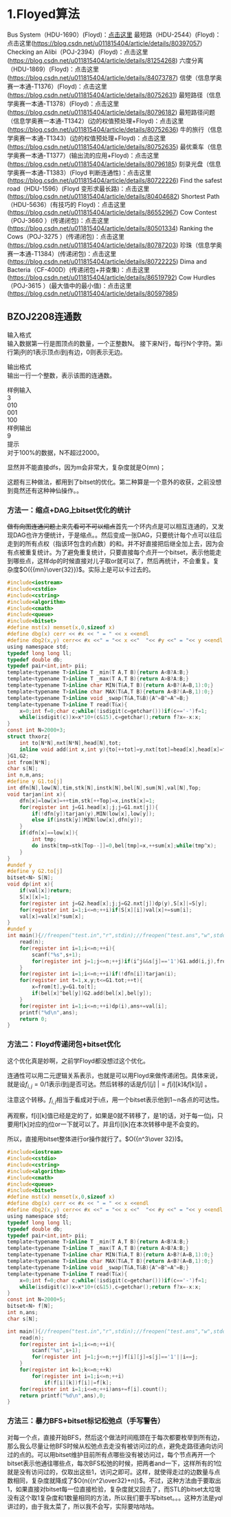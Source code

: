 # 1.Floyed算法
Bus System（HDU-1690）(Floyd)：[点击这里](https://blog.csdn.net/u011815404/article/details/80399978)
最短路（HDU-2544）(Floyd)：点击这里(https://blog.csdn.net/u011815404/article/details/80397057)
Checking an Alibi（POJ-2394）(Floyd)：点击这里(https://blog.csdn.net/u011815404/article/details/81254268)
六度分离（HDU-1869）(Floyd)：点击这里(https://blog.csdn.net/u011815404/article/details/84073787)
信使（信息学奥赛一本通-T1376）(Floyd)：点击这里(https://blog.csdn.net/u011815404/article/details/80752631)
最短路径（信息学奥赛一本通-T1378）(Floyd)：点击这里(https://blog.csdn.net/u011815404/article/details/80796182)
最短路径问题（信息学奥赛一本通-T1342）(边的权值预处理+Floyd)：点击这里(https://blog.csdn.net/u011815404/article/details/80752636)
牛的旅行（信息学奥赛一本通-T1343）(边的权值预处理+Floyd)：点击这里(https://blog.csdn.net/u011815404/article/details/80752635)
最优乘车（信息学奥赛一本通-T1377）(输出流的应用+Floyd)：点击这里(https://blog.csdn.net/u011815404/article/details/80796185)
刻录光盘（信息学奥赛一本通-T1383）(Floyd 判断连通性)：点击这里(https://blog.csdn.net/u011815404/article/details/80722226)
Find the safest road（HDU-1596）(Floyd 变形求最长路)：点击这里(https://blog.csdn.net/u011815404/article/details/80404682)
Shortest Path（HDU-5636）(有技巧的 Floyd)：点击这里(https://blog.csdn.net/u011815404/article/details/86552967)
Cow Contest（POJ-3660 ）(传递闭包)：点击这里(https://blog.csdn.net/u011815404/article/details/80501334)
Ranking the Cows（POJ-3275 ）(传递闭包)：点击这里(https://blog.csdn.net/u011815404/article/details/80787203)
珍珠（信息学奥赛一本通-T1384）(传递闭包)：点击这里(https://blog.csdn.net/u011815404/article/details/80722225)
Dima and Bacteria（CF-400D）(传递闭包+并查集)：点击这里(https://blog.csdn.net/u011815404/article/details/86519792)
Cow Hurdles（POJ-3615 ）(最大值中的最小值)：点击这里(https://blog.csdn.net/u011815404/article/details/80597985)

## BZOJ2208连通数
输入格式  
输入数据第一行是图顶点的数量，一个正整数N。 接下来N行，每行N个字符。第i行第j列的1表示顶点i到j有边，0则表示无边。

输出格式  
输出一行一个整数，表示该图的连通数。

样例输入  
3   
010   
001   
100   
样例输出  
9  
提示  
对于100%的数据，N不超过2000。  


显然并不能直接dfs，因为m会非常大，复杂度就是O(mn)；

这题有三种做法，都用到了bitset的优化。第二种算是一个意外的收获，之前没想到竟然还有这种神仙操作。。

### 方法一：缩点+DAG上bitset优化的统计  
~~做有向图连通问题上来先看可不可以缩点~~首先一个环内点是可以相互连通的，又发现DAG也许方便统计，于是缩点。。然后变成一张DAG，只要统计每个点可以往后走到的所有点权（指该环包含的点数）的和。并不好直接把后继全加上去，因为会有点被重复统计。为了避免重复统计，只要直接每个点开一个bitset，表示他能走到哪些点，这样dp的时候直接对儿子取or就可以了，然后再统计，不会重复。复杂度$O({{mn}\over{32}})$。实际上是可以卡过去的。

```c
#include<iostream>
#include<cstdio>
#include<cstring>
#include<algorithm>
#include<cmath>
#include<queue>
#include<bitset>
#define mst(x) memset(x,0,sizeof x)
#define dbg(x) cerr << #x << " = " << x <<endl
#define dbg2(x,y) cerr<< #x <<" = "<< x <<"  "<< #y <<" = "<< y <<endl
using namespace std;
typedef long long ll;
typedef double db;
typedef pair<int,int> pii;
template<typename T>inline T _min(T A,T B){return A<B?A:B;}
template<typename T>inline T _max(T A,T B){return A>B?A:B;}
template<typename T>inline char MIN(T&A,T B){return A>B?(A=B,1):0;}
template<typename T>inline char MAX(T&A,T B){return A<B?(A=B,1):0;}
template<typename T>inline void _swap(T&A,T&B){A^=B^=A^=B;}
template<typename T>inline T read(T&x){
    x=0;int f=0;char c;while(!isdigit(c=getchar()))if(c=='-')f=1;
    while(isdigit(c))x=x*10+(c&15),c=getchar();return f?x=-x:x;
}
const int N=2000+3;
struct thxorz{
    int to[N*N],nxt[N*N],head[N],tot;
    inline void add(int x,int y){to[++tot]=y,nxt[tot]=head[x],head[x]=tot;}
}G1,G2;
int from[N*N];
char s[N];
int n,m,ans;
#define y G1.to[j]
int dfn[N],low[N],tim,stk[N],instk[N],bel[N],sum[N],val[N],Top;
void tarjan(int x){
    dfn[x]=low[x]=++tim,stk[++Top]=x,instk[x]=1;
    for(register int j=G1.head[x];j;j=G1.nxt[j]){
        if(!dfn[y])tarjan(y),MIN(low[x],low[y]);
        else if(instk[y])MIN(low[x],dfn[y]);
    }
    if(dfn[x]==low[x]){
        int tmp;
        do instk[tmp=stk[Top--]]=0,bel[tmp]=x,++sum[x];while(tmp^x);
    }
}
#undef y
#define y G2.to[j]
bitset<N> S[N];
void dp(int x){
    if(val[x])return;
    S[x][x]=1;
    for(register int j=G2.head[x];j;j=G2.nxt[j])dp(y),S[x]|=S[y];
    for(register int i=1;i<=n;++i)if(S[x][i])val[x]+=sum[i];
    val[x]=val[x]*sum[x];
}
#undef y
int main(){//freopen("test.in","r",stdin);//freopen("test.ans","w",stdout);
    read(n);
    for(register int i=1;i<=n;++i){
        scanf("%s",s+1);
        for(register int j=1;j<=n;++j)if(i^j&&s[j]=='1')G1.add(i,j),from[G1.tot]=i;
    }
    for(register int i=1;i<=n;++i)if(!dfn[i])tarjan(i);
    for(register int t=1,x,y;t<=G1.tot;++t){
        x=from[t],y=G1.to[t];
        if(bel[x]^bel[y])G2.add(bel[x],bel[y]);
    }
    for(register int i=1;i<=n;++i)dp(i),ans+=val[i];
    printf("%d\n",ans);
    return 0;
}
```
### 方法二：Floyd传递闭包+bitset优化
这个优化真是妙啊，之前学Floyd都没想过这个优化。

连通性可以用二元逻辑关系表示，也就是可以用Floyd来做传递闭包。具体来说，就是设$f_{i,j}=0/1$表示i到j是否可达。然后转移的话是$f[i][j]\ |=f[i][k]\&f[k][j]$ 。

注意这个转移。$f_{i,j}$相当于看成对于i点，用一个bitset表示他到1∼n各点的可达性。

再观察，f[i][k]值已经是定的了，如果是0就不转移了，是1的话，对于每一位j，只要用f[k]对应的j位or一下就可以了。并且f[i][k]在本次转移中是不会变的。

所以，直接用bitset整体进行or操作就行了。$O({n^3\over 32})$。

```c
#include<iostream>
#include<cstdio>
#include<cstring>
#include<algorithm>
#include<cmath>
#include<queue>
#include<bitset>
#define mst(x) memset(x,0,sizeof x)
#define dbg(x) cerr << #x << " = " << x <<endl
#define dbg2(x,y) cerr<< #x <<" = "<< x <<"  "<< #y <<" = "<< y <<endl
using namespace std;
typedef long long ll;
typedef double db;
typedef pair<int,int> pii;
template<typename T>inline T _min(T A,T B){return A<B?A:B;}
template<typename T>inline T _max(T A,T B){return A>B?A:B;}
template<typename T>inline char MIN(T&A,T B){return A>B?(A=B,1):0;}
template<typename T>inline char MAX(T&A,T B){return A<B?(A=B,1):0;}
template<typename T>inline void _swap(T&A,T&B){A^=B^=A^=B;}
template<typename T>inline T read(T&x){
    x=0;int f=0;char c;while(!isdigit(c=getchar()))if(c=='-')f=1;
    while(isdigit(c))x=x*10+(c&15),c=getchar();return f?x=-x:x;
}
const int N=2000+5;
bitset<N> f[N];
int n,ans;
char s[N];

int main(){//freopen("test.in","r",stdin);//freopen("test.ans","w",stdout);
    read(n);
    for(register int i=1;i<=n;++i){
        scanf("%s",s+1);
        for(register int j=1;j<=n;++j)f[i][j]=s[j]=='1'||i==j;
    }
    for(register int k=1;k<=n;++k)
        for(register int i=1;i<=n;++i)
            if(f[i][k])f[i]|=f[k];
    for(register int i=1;i<=n;++i)ans+=f[i].count();
    return printf("%d\n",ans),0;
}
```

### 方法三：暴力BFS+bitset标记松弛点（手写警告）
对每一个点，直接开始BFS，然后这个做法时间瓶颈在于每次都要枚举到所有边，那么我么尽量让他BFS时候从松弛点去走没有被访问过的点，避免走路径通向访问过的点的。可以用bitset维护目前所有点哪些没有被访问过，每个节点再开一个bitset表示他通往哪些点，每次BFS松弛的时候，把两者and一下，这样所有的1位就是没有访问过的，仅取出这些1，访问之即可。这样，就使得走过的边数量与点数相同，复杂度就降成了$O(n({n^2\over32}+n))$。不过，这种方法由于要取出1，如果直接对bitset每一位直接检验，复杂度就又回去了，而STL的bitset太垃圾没有这个取1复杂度和1数量相同的方法，所以我们要手写bitset。。。这种方法是yql讲过的，由于我太菜了，所以我不会写，实际要咕咕咕。
